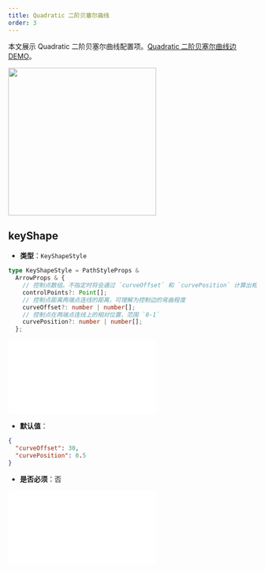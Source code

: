 ```yaml
---
title: Quadratic 二阶贝塞尔曲线
order: 3
---
```


本文展示 Quadratic 二阶贝塞尔曲线配置项。[Quadratic 二阶贝塞尔曲线边 DEMO](/zh/examples/item/defaultEdges#quadratic)。

<img src="https://mdn.alipayobjects.com/huamei_qa8qxu/afts/img/A*YMZ0SbHABJ4AAAAAAAAAAAAADmJ7AQ/original" width=300 />

## keyShape

- **类型**：`KeyShapeStyle`

```ts
type KeyShapeStyle = PathStyleProps &
  ArrowProps & {
    // 控制点数组。不指定时将会通过 `curveOffset` 和 `curvePosition` 计算出相应的控制点
    controlPoints?: Point[];
    // 控制点距离两端点连线的距离，可理解为控制边的弯曲程度
    curveOffset?: number | number[];
    // 控制点在两端点连线上的相对位置，范围 `0-1`
    curvePosition?: number | number[];
  };
```

<embed src="../../../common/ArrowStyle.zh.md"></embed>

- **默认值**：

```json
{
  "curveOffset": 30,
  "curvePosition": 0.5
}
```

- **是否必须**：否

<embed src="../../../common/EdgeShapeStyles.zh.md"></embed>

